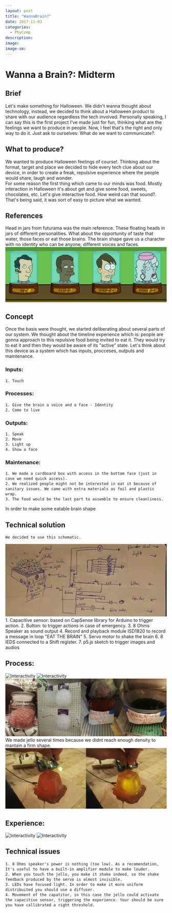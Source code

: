 ```yaml
---
layout: post
title: "WannaBrain?"
date: 2017-11-03
categories: 
  - PhyComp
description: 
image: 
image-sm:
---
```


# Wanna a Brain?: Midterm


## Brief

Let's make something for Halloween. We didn't wanna thought about technology, instead, we decided to think about a Halloween product to share with our audience regardless the tech involved. Personally speaking, I can say this is the first project I've made just for fun, thinking what are the feelings we want to produce in people. Now, I feel that's the right and only way to do it. Just ask to ourselves: What do we want to communicate?. 

## What to produce?

We wanted to produce Halloween feelings of course!. Thinking about the format, target and place we decided to hide every tech clue about our device, in order to create a freak, repulsive experience where the people would share, laugh and wonder.  
For some reason the first thing which came to our minds was food. Mostly interaction in Halloween it's about get and give some food, sweets, chocolates, etc. Let's give interactive food. How weird can that sound?. That's being said, it was sort of easy to picture what we wanted. 

## References

Head in jars from futurama was the main reference. These floating heads in jars of different personalities. What about the opportunity of taste that water, those faces or eat those brains. The brain shape gave us a character with no identity who can be anyone, different voices and faces.
![Interactivity](/assets/wannaBrain07.png)

## Concept

Once the basis were thought, we started deliberating about several parts of our system. We thought about the timeline experience which is: people are gonna approach to this repulsive food being invited to eat it. They would try to eat it and then they would be aware of its "active" state.
Let's think about this device as a system which has inputs, procceses, outputs and maintenance.

### Inputs:
	1. Touch
### Processes:
	1. Give the brain a voice and a face - Identity
	2. Come to live 
### Outputs:
	1. Speak
	2. Move
	3. Light up
	4. Show a face
### Maintenance:
	1. We made a cardboard box with access in the bottom face (just in case we need quick access).
	2. We realized people might not be interested in eat it because of sanitary issues. We came with extra materials as foil and plastic wrap.
	3. The food would be the last part to assemble to ensure cleanliness.

In order to make some eatable brain shape

## Technical solution
	
	We decided to use this schematic.
![Interactivity](/assets/wannaBrain06.jpeg)
	1. Capacitive sensor: based on CapSense library for Arduino to trigger action.
	2. Button: to trigger actions in case of emergency.
	3. 8 Ohms Speaker as sound output
	4. Record and playback module ISD1820 to record a message in loop "EAT THE BRAIN"
	5. Servo motor to shake the brain
	6. 8 lEDS connected to a Shift register.
	7. p5.js sketch to trigger images and audios

## Process:
![Interactivity](/assets/wannaBrain02.png)
![Interactivity](/assets/wannaBrain03.gif)
![Interactivity](/assets/wannaBrain04.png)
We made jello several times because we didnt reach enough density to mantain a firm shape.
![Interactivity](/assets/wannaBrain05.jpeg)

## Experience:
![Interactivity](/assets/wannaBrain.png)
![Interactivity](/assets/wannaBrain01.png)


## Technical issues
	1. 8 Ohms speaker's power is nothing (too low). As a recomendation, It's useful to have a built-in amplifier module to make louder.
	2. When you touch the jello, you make it shake indeed, so the shake feedback produced by the servo is almost invisible.
	3. LEDs have focused light. In order to make it more uniform distribuited you should use a diffuser.
	4. Movement of the capatitor, in this case the jello could activate the capacitive sensor, triggering the experience. Your should be sure you have callibrated a right threshold.
